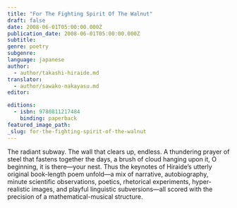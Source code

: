 ```yaml
---
title: "For The Fighting Spirit Of The Walnut"
draft: false
date: 2008-06-01T05:00:00.000Z
publication_date: 2008-06-01T05:00:00.000Z
subtitle:
genre: poetry
subgenre:
language: japanese
author:
  - author/takashi-hiraide.md
translator:
  - author/sawako-nakayasu.md
editor:

editions:
  - isbn: 9780811217484
    binding: paperback
featured_image_path:
_slug: for-the-fighting-spirit-of-the-walnut
---
```


The radiant subway. The wall that clears up, endless. A thundering prayer of steel that fastens together the days, a brush of cloud hanging upon it, O beginning, it is there—your nest. Thus the keynotes of Hiraide’s utterly original book-length poem unfold—a mix of narrative, autobiography, minute scientific observations, poetics, rhetorical experiments, hyper-realistic images, and playful linguistic subversions—all scored with the precision of a mathematical-musical structure.

